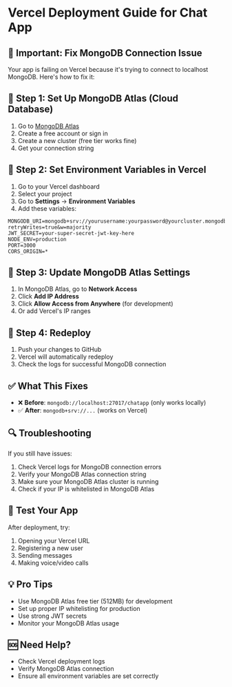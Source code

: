 # Vercel Deployment Guide for Chat App

## 🚨 Important: Fix MongoDB Connection Issue

Your app is failing on Vercel because it's trying to connect to localhost MongoDB. Here's how to fix it:

## 🔧 Step 1: Set Up MongoDB Atlas (Cloud Database)

1. Go to [MongoDB Atlas](https://www.mongodb.com/atlas)
2. Create a free account or sign in
3. Create a new cluster (free tier works fine)
4. Get your connection string

## 🔑 Step 2: Set Environment Variables in Vercel

1. Go to your Vercel dashboard
2. Select your project
3. Go to **Settings** → **Environment Variables**
4. Add these variables:

```
MONGODB_URI=mongodb+srv://yourusername:yourpassword@yourcluster.mongodb.net/chatapp?retryWrites=true&w=majority
JWT_SECRET=your-super-secret-jwt-key-here
NODE_ENV=production
PORT=3000
CORS_ORIGIN=*
```

## 📝 Step 3: Update MongoDB Atlas Settings

1. In MongoDB Atlas, go to **Network Access**
2. Click **Add IP Address**
3. Click **Allow Access from Anywhere** (for development)
4. Or add Vercel's IP ranges

## 🚀 Step 4: Redeploy

1. Push your changes to GitHub
2. Vercel will automatically redeploy
3. Check the logs for successful MongoDB connection

## ✅ What This Fixes

- ❌ **Before**: `mongodb://localhost:27017/chatapp` (only works locally)
- ✅ **After**: `mongodb+srv://...` (works on Vercel)

## 🔍 Troubleshooting

If you still have issues:

1. Check Vercel logs for MongoDB connection errors
2. Verify your MongoDB Atlas connection string
3. Make sure your MongoDB Atlas cluster is running
4. Check if your IP is whitelisted in MongoDB Atlas

## 📱 Test Your App

After deployment, try:
1. Opening your Vercel URL
2. Registering a new user
3. Sending messages
4. Making voice/video calls

## 💡 Pro Tips

- Use MongoDB Atlas free tier (512MB) for development
- Set up proper IP whitelisting for production
- Use strong JWT secrets
- Monitor your MongoDB Atlas usage

## 🆘 Need Help?

- Check Vercel deployment logs
- Verify MongoDB Atlas connection
- Ensure all environment variables are set correctly
